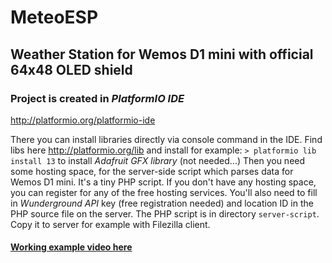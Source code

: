# MeteoESP
## Weather Station for Wemos D1 mini with official 64x48 OLED shield

### Project is created in _PlatformIO IDE_
http://platformio.org/platformio-ide

There you can install libraries directly via console command in the IDE.
Find libs here http://platformio.org/lib and install for example: `> platformio lib install 13` to install _Adafruit GFX library_ (not needed...) Then you need some hosting space, for the server-side script which parses data for Wemos D1 mini. It's a tiny PHP script. If you don't have any hosting space, you can register for any of the free hosting services. You'll also need to fill in _Wunderground API_ key (free registration needed) and location ID in the PHP source file on the server. The PHP script is in directory `server-script`. Copy it to server for example with Filezilla client.

#### [Working example video here](https://youtu.be/ubzbj7ghyDk)
